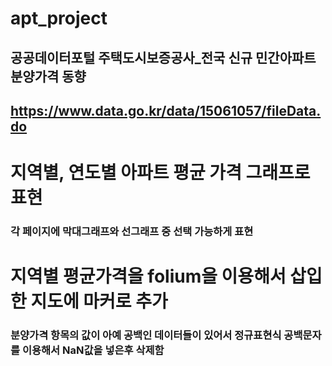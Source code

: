 # apt_project
## 공공데이터포털 주택도시보증공사_전국 신규 민간아파트 분양가격 동향 
## https://www.data.go.kr/data/15061057/fileData.do


# 지역별, 연도별 아파트 평균 가격 그래프로 표현
### 각 페이지에 막대그래프와 선그래프 중 선택 가능하게 표현

# 지역별 평균가격을 folium을 이용해서 삽입한 지도에 마커로 추가




### 분양가격 항목의 값이 아예 공백인 데이터들이 있어서 정규표현식 공백문자를 이용해서 NaN값을 넣은후 삭제함